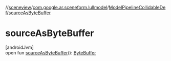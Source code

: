 //[sceneview](../../../index.md)/[com.google.ar.sceneform.lullmodel](../index.md)/[ModelPipelineCollidableDef](index.md)/[sourceAsByteBuffer](source-as-byte-buffer.md)

# sourceAsByteBuffer

[androidJvm]\
open fun [sourceAsByteBuffer](source-as-byte-buffer.md)(): [ByteBuffer](https://developer.android.com/reference/kotlin/java/nio/ByteBuffer.html)
